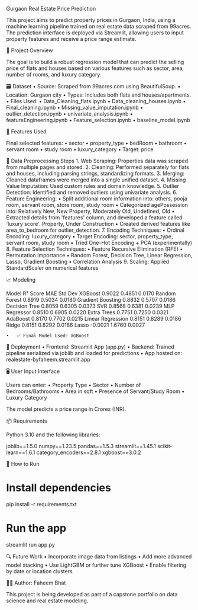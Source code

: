 Gurgaon Real Estate Price Prediction

This project aims to predict property prices in Gurgaon, India, using a machine learning pipeline trained on real estate data scraped from 99acres. The prediction interface is deployed via Streamlit, allowing users to input property features and receive a price range estimate.

📌 Project Overview

The goal is to build a robust regression model that can predict the selling price of flats and houses based on various features such as sector, area, number of rooms, and luxury category.

🗃️ Dataset
	•	Source: Scraped from 99acres.com using BeautifulSoup.
	•	Location: Gurgaon city
	•	Types: Includes both flats and houses/apartments.
	•	Files Used:
	•	Data_Cleaning_flats.ipynb
	•	Data_cleaning_houses.ipynb
	•	Final_cleaning.ipynb
	•	Missing_value_imputation.ipynb
	•	outlier_detection.ipynb
	•	univariate_analysis.ipynb
	•	featureEngineering.ipynb
	•	Feature_selection.ipynb
	•	baseline_model.ipynb

🔧 Features Used

Final selected features:
	•	sector
	•	property_type
	•	bedRoom
	•	bathroom
	•	servant room
	•	study room
	•	luxury_category
	•	Target: price

🧹 Data Preprocessing Steps
	1.	Web Scraping: Properties data was scraped from multiple pages and stored.
	2.	Cleaning: Performed separately for flats and houses, including parsing strings, standardizing formats.
	3.	Merging: Cleaned dataframes were merged into a single unified dataset.
	4.	Missing Value Imputation: Used custom rules and domain knowledge.
	5.	Outlier Detection: Identified and removed outliers using univariate analysis.
	6.	Feature Engineering:
	•	Split additional room information into: others, pooja room, servant room, store room, study room
	•	Categorized agePossession into: Relatively New, New Property, Moderately Old, Undefined, Old 
    •	Extracted details from 'features' column, and developed a feature called 'luxury score'. 
    Property, Under Construction
	•	Created derived features like area_to_bedroom for outlier_detection.
	7.	Encoding Techniques:
	•	Ordinal Encoding: luxury_category
	•	Target Encoding: sector, property_type, servant room, study room
	•	Tried One-Hot Encoding + PCA (experimentally)
	8.	Feature Selection Techniques:
	•	Feature Recursive Elimination (RFE)
	•	Permutation Importance
	•	Random Forest, Decision Tree, Linear Regression, Lasso, Gradient Boosting
	•	Correlation Analysis
	9.	Scaling: Applied StandardScaler on numerical features

📈 Modeling

Model	R² Score	MAE	Std Dev
XGBoost	0.9022	0.4851	0.0170
Random Forest	0.8919	0.5034	0.0180
Gradient Boosting	0.8832	0.5707	0.0186
Decision Tree	0.8059	0.6305	0.0373
SVR	0.8568	0.6381	0.0239
MLP Regressor	0.8510	0.6905	0.0220
Extra Trees	0.7751	0.7250	0.0321
AdaBoost	0.8170	0.7702	0.0215
Linear Regression	0.8151	0.8289	0.0186
Ridge	0.8151	0.8292	0.0186
Lasso	-0.0021	1.6760	0.0027

	•	✅ Final Model Used: XGBoost

🎯 Deployment
	•	Frontend: Streamlit App (app.py)
	•	Backend: Trained pipeline serialized via joblib and loaded for predictions
	•	App hosted on: realestate-byfaheem.streamlit.app

🖥️ User Input Interface

Users can enter:
	•	Property Type
	•	Sector
	•	Number of Bedrooms/Bathrooms
	•	Area in sqft
	•	Presence of Servant/Study Room
	•	Luxury Category

The model predicts a price range in Crores (INR).

📦 Requirements

Python 3.10 and the following libraries:

joblib==1.5.0
numpy==1.23.5
pandas==1.5.3
streamlit==1.45.1
scikit-learn==1.6.1
category_encoders==2.8.1
xgboost==3.0.2

🚀 How to Run

# Install dependencies
pip install -r requirements.txt

# Run the app
streamlit run app.py

🔍 Future Work
	•	Incorporate image data from listings
	•	Add more advanced model stacking
	•	Use LightGBM or further tune XGBoost
	•	Enable filtering by date or location clusters

🧑‍💻 Author: Faheem Bhat

This project is being developed as part of a capstone portfolio on data science and real estate modeling.